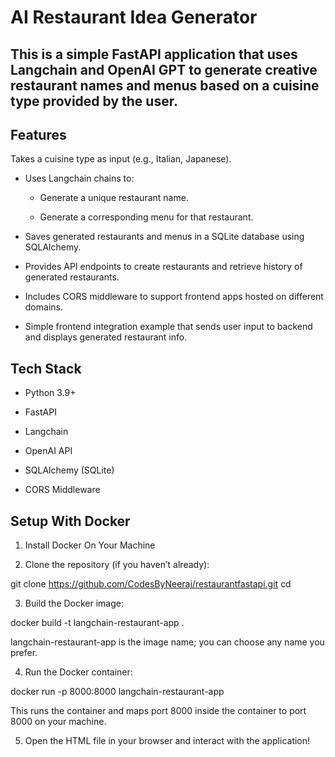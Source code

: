 # AI Restaurant Idea Generator 

## This is a simple FastAPI application that uses Langchain and OpenAI GPT to generate creative restaurant names and menus based on a cuisine type provided by the user.

## Features
Takes a cuisine type as input (e.g., Italian, Japanese).

- Uses Langchain chains to:

  - Generate a unique restaurant name.

  - Generate a corresponding menu for that restaurant.

- Saves generated restaurants and menus in a SQLite database using SQLAlchemy.

- Provides API endpoints to create restaurants and retrieve history of generated restaurants.

- Includes CORS middleware to support frontend apps hosted on different domains.

- Simple frontend integration example that sends user input to backend and displays generated restaurant info.

## Tech Stack

- Python 3.9+

- FastAPI

- Langchain

- OpenAI API

- SQLAlchemy (SQLite)

- CORS Middleware

## Setup With Docker

1. Install Docker On Your Machine

2. Clone the repository (if you haven’t already):

git clone https://github.com/CodesByNeeraj/restaurantfastapi.git
cd <your-repo-folder>

3. Build the Docker image:

docker build -t langchain-restaurant-app .

langchain-restaurant-app is the image name; you can choose any name you prefer.

4. Run the Docker container:

docker run -p 8000:8000 langchain-restaurant-app

This runs the container and maps port 8000 inside the container to port 8000 on your machine.

5. Open the HTML file in your browser and interact with the application!

